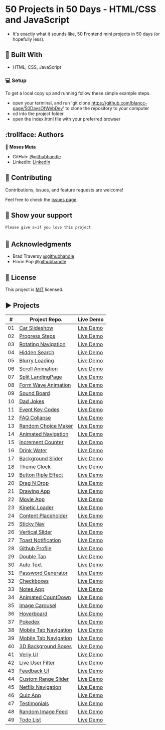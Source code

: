 # 50 Projects in 50 Days - HTML/CSS and JavaScript

- It's exactly what it sounds like, 50 Frontend mini projects in 50 days (or hopefully less).

## :hammer: Built With

- HTML, CSS, JavaScript

### :computer: Setup
To get a local copy up and running follow these simple example steps.

- open your terminal, and run 'git clone https://github.com/blancc-page/50DaysOfWebDev' to clone the repository to your computer  
- cd into the project folder
- open the index.html file with your preferred browser

## :trollface: Authors

👤 **Moses Muta**

- GitHub: [@githubhandle](https://github.com/blancc-page)
- LinkedIn: [LinkedIn](https://www.linkedin.com/in/moses-muta-0271a2218/)


## 🤝 Contributing

Contributions, issues, and feature requests are welcome!

Feel free to check the [issues page](../../issues/).

## :muscle: Show your support

    Please give a⭐️if you love this project.
## :raised_hands: Acknowledgments

- Brad Traversy [@githubhandle](https://github.com/bradtraversy)
- Florin Pop [@githubhandle](https://github.com/florinpop17)

## 📝 License

This project is [MIT](./MIT.md) licensed.

## ▶️ Projects


|  #  | Project Repo.                                                                                                                    | Live Demo                                                                         |
| :-: | --------------------------------------------------------------------------------------------------------------------------- | --------------------------------------------------------------------------------- |
| 01  | [Car Slideshow](https://github.com/blancc-page/50DaysOfWebDev/tree/main/car-slideshow)                             | [Live Demo](https://sad-wright-151ea6.netlify.app/)               |
| 02  | [Progress Steps](https://github.com/blancc-page/50DaysOfWebDev/tree/main/steps)                             | [Live Demo](https://awesome-montalcini-a5bd11.netlify.app/)               |
| 03  | [Rotating Navigation](https://github.com/blancc-page/50DaysOfWebDev/tree/main/rotating-navigation)                             | [Live Demo](https://eager-benz-6cf55c.netlify.app/)               |
| 04  | [Hidden Search](https://github.com/blancc-page/50DaysOfWebDev/tree/main/hidden-search-widget)                             | [Live Demo](https://fervent-wing-e1d5a3.netlify.app/)               |
| 05  | [Blurry Loading](https://github.com/blancc-page/50DaysOfWebDev/tree/main/blurry-loading)                             | [Live Demo](https://priceless-heyrovsky-35ba77.netlify.app/)               |
| 06  | [Scroll Animation](https://github.com/blancc-page/50DaysOfWebDev/tree/main/blurry-loading)                             | [Live Demo](https://priceless-tesla-ab1403.netlify.app/)               |
| 07  | [Split LandingPage](https://github.com/blancc-page/50DaysOfWebDev/tree/main/split-landingpage)                             | [Live Demo](https://kind-shannon-3f2c3e.netlify.app/)               |
| 08  | [Form Wave Animation](https://github.com/blancc-page/50DaysOfWebDev/tree/main/form-wave-animation)                             | [Live Demo](https://tender-pare-d18a46.netlify.app/)               |
| 09  | [Sound Board](https://github.com/blancc-page/50DaysOfWebDev/tree/main/sound-board)                             | [Live Demo](https://inspiring-lumiere-33f62e.netlify.app/)               |
| 10  | [Dad Jokes](https://github.com/blancc-page/50DaysOfWebDev/tree/main/dad-jokes)                             | [Live Demo](https://practical-kowalevski-95d770.netlify.app/)               |
| 11  | [Event Key Codes](https://github.com/blancc-page/50DaysOfWebDev/tree/main/event-key-codes)                             | [Live Demo](https://frosty-haibt-e21db7.netlify.app/)               |
| 12  | [FAQ Collapse](https://github.com/blancc-page/50DaysOfWebDev/tree/main/faq-collapse)                             | [Live Demo](https://angry-yalow-f5da5f.netlify.app/)               |
| 13  | [Random Choice Maker](https://github.com/blancc-page/50DaysOfWebDev/tree/main/choice-maker)                             | [Live Demo](https://upbeat-golick-92b8bd.netlify.app/)               |
| 14  | [Animated Navigation](https://github.com/blancc-page/50DaysOfWebDev/tree/main/animated-navigation)                             | [Live Demo](https://agitated-williams-0cc80d.netlify.app/)               |
| 15  | [Increment Counter](https://github.com/blancc-page/50DaysOfWebDev/tree/main/increment-counter)                             | [Live Demo](https://loving-joliot-c64760.netlify.app/)               |
| 16 | [Drink Water](https://github.com/blancc-page/50DaysOfWebDev/tree/main/drink-water)                             | [Live Demo](https://cocky-hoover-847ee3.netlify.app/)               |
| 17 | [Background Slider](https://github.com/blancc-page/50DaysOfWebDev/tree/main/background-slider)                             | [Live Demo](https://mystifying-bartik-fd27c7.netlify.app/)               |
| 18 | [Theme Clock](https://github.com/blancc-page/50DaysOfWebDev/tree/main/theme-clock)                             | [Live Demo](https://festive-liskov-de434d.netlify.app/)               |
| 19 | [Button Riple Effect](https://github.com/blancc-page/50DaysOfWebDev/tree/main/button-ripple-effect)                             | [Live Demo](https://distracted-shockley-f57775.netlify.app/)               |
| 20 | [Drag N Drop](https://github.com/blancc-page/50DaysOfWebDev/tree/main/drag-n-drop)                             | [Live Demo](https://ecstatic-pike-4d7bb4.netlify.app/)               |
| 21 | [Drawing App](https://github.com/blancc-page/50DaysOfWebDev/tree/main/drawing-app)                             | [Live Demo](https://inspiring-perlman-36c475.netlify.app/)               |
| 22 | [Movie App](https://github.com/blancc-page/50DaysOfWebDev/tree/main/movie-app)                             | [Live Demo](https://nifty-heyrovsky-a51b68.netlify.app/)               |
| 23 | [Kinetic Loader](https://github.com/blancc-page/50DaysOfWebDev/tree/main/kinetic-loader)                             | [Live Demo](https://stupefied-panini-841f22.netlify.app/)               |
| 24 | [Content Placeholder](https://github.com/blancc-page/50DaysOfWebDev/tree/main/content-placeholder)                             | [Live Demo](https://stoic-ritchie-21364a.netlify.app/)               |
| 25 | [Sticky Nav](https://github.com/blancc-page/50DaysOfWebDev/tree/main/sticky-nav)                             | [Live Demo](https://angry-dubinsky-6d8204.netlify.app/)               |
| 26 | [Vertical Slider](https://github.com/blancc-page/50DaysOfWebDev/tree/main/vertical-slider)                             | [Live Demo](https://inspiring-kowalevski-18a863.netlify.app/)               |
| 27 | [Toast Notification](https://github.com/blancc-page/50DaysOfWebDev/tree/main/toast-notification)                             | [Live Demo](https://happy-golick-0d70b7.netlify.app/)               |
| 28 | [Github Profile](https://github.com/blancc-page/50DaysOfWebDev/tree/main/github-profile)                             | [Live Demo](https://hopeful-thompson-6326f9.netlify.app/)               |
| 29 | [Double Tap](https://github.com/blancc-page/50DaysOfWebDev/tree/main/double-tap)                             | [Live Demo](https://eloquent-knuth-dfe2f3.netlify.app/)               |
| 30 | [Auto Text](https://github.com/blancc-page/50DaysOfWebDev/tree/main/auto-text)                             | [Live Demo](https://stoic-engelbart-eff22d.netlify.app/)               |
| 31 | [Password Generator](https://github.com/blancc-page/50DaysOfWebDev/tree/main/password-generator)                             | [Live Demo](https://happy-payne-764ca3.netlify.app/)               |
| 32 | [Checkboxes](https://github.com/blancc-page/50DaysOfWebDev/tree/main/checkboxes)                             | [Live Demo](https://frosty-booth-9db404.netlify.app/)               |
| 33 | [Notes App](https://github.com/blancc-page/50DaysOfWebDev/tree/main/notes-app)                             | [Live Demo](https://objective-kepler-53192f.netlify.app/)               |
| 34 | [Animated CountDown](https://github.com/blancc-page/50DaysOfWebDev/tree/main/animated-countdown)                             | [Live Demo](https://cranky-allen-d6788c.netlify.app/)               |
| 35 | [Image Carousel](https://github.com/blancc-page/50DaysOfWebDev/tree/main/image-carousel)                             | [Live Demo](https://agitated-euler-ffbc31.netlify.app/)               |
| 36 | [Hoverboard](https://github.com/blancc-page/50DaysOfWebDev/tree/main/hover-board)                             | [Live Demo](https://compassionate-ptolemy-34db3d.netlify.app/)               |
| 37 | [Pokedex](https://github.com/blancc-page/50DaysOfWebDev/tree/main/pokedex)                             | [Live Demo](https://trusting-aryabhata-519c6b.netlify.app/)               |
| 38 | [Mobile Tab Navigation](https://github.com/blancc-page/50DaysOfWebDev/tree/main/mobile-tab-navigation)                             | [Live Demo](https://compassionate-goldstine-6749b2.netlify.app/)               |
| 39 | [Mobile Tab Navigation](https://github.com/blancc-page/50DaysOfWebDev/tree/main/password-strength-background)                             | [Live Demo](https://ecstatic-leavitt-607924.netlify.app/)               |
| 40 | [3D Background Boxes](https://github.com/blancc-page/50DaysOfWebDev/tree/main/background-boxes)                             | [Live Demo](https://inspiring-liskov-535e2c.netlify.app/)               |
| 41 | [Veriy UI](https://github.com/blancc-page/50DaysOfWebDev/tree/main/verify-ui)                             | [Live Demo](https://condescending-almeida-f14693.netlify.app/)               |
| 42 | [Live User Filter](https://github.com/blancc-page/50DaysOfWebDev/tree/main/live-user-filter)                             | [Live Demo](https://suspicious-allen-6308d9.netlify.app/)               |
| 43 | [Feedback UI](https://github.com/blancc-page/50DaysOfWebDev/tree/main/feedback-ui)                             | [Live Demo](https://condescending-kirch-4652f6.netlify.app/)               |
| 44 | [Custom Range Slider](https://github.com/blancc-page/50DaysOfWebDev/tree/main/custom-range-slider)                             | [Live Demo](https://romantic-saha-e3f7d9.netlify.app/)               |
| 45 | [Netflix Navigation](https://github.com/blancc-page/50DaysOfWebDev/tree/main/netfix-navigation)                             | [Live Demo](https://loving-mclean-afc637.netlify.app/)               |
| 46 | [Quiz App](https://github.com/blancc-page/50DaysOfWebDev/tree/main/quiz-app)                             | [Live Demo](https://relaxed-goldwasser-a33f22.netlify.app/)               |
| 47 | [Testimonials](https://github.com/blancc-page/50DaysOfWebDev/tree/main/testimonials)                             | [Live Demo](https://gallant-roentgen-f4a5d8.netlify.app/)               |
| 48 | [Random Image Feed](https://github.com/blancc-page/50DaysOfWebDev/tree/main/random-image-feed)                             | [Live Demo](https://eloquent-newton-317eb0.netlify.app/)               |
| 49 | [Todo List](https://github.com/blancc-page/50DaysOfWebDev/tree/main/todo-list)                             | [Live Demo](https://gracious-lovelace-49fb77.netlify.app/)               |


